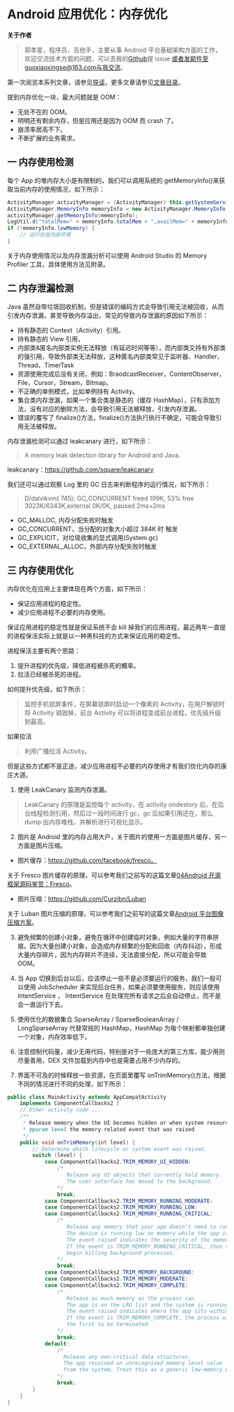 # Android 应用优化：内存优化

**关于作者**

> 郭孝星，程序员，吉他手，主要从事 Android 平台基础架构方面的工作，欢迎交流技术方面的问题，可以去我的[Github](https://github.com/guoxiaoxing)提 issue 或者发邮件至guoxiaoxingse@163.com与我交流。

第一次阅览本系列文章，请参见[导读](./doc/导读.md)，更多文章请参见[文章目录](./README.md)。

提到内存优化一块，最大问题就是 OOM：

- 无处不在的 OOM。
- 明明还有剩余内存，但是应用还是因为 OOM 而 crash 了。
- 崩溃率居高不下。
- 不断扩展的业务需求。

## 一 内存使用检测

每个 App 的堆内存大小是有限制的，我们可以调用系统的 getMemoryInfo()来获取当前内存的使用情况，如下所示：

```java
ActivityManager activityManager = (ActivityManager) this.getSystemService(ACTIVITY_SERVICE);
ActivityManager.MemoryInfo memoryInfo = new ActivityManager.MemoryInfo();
activityManager.getMemoryInfo(memoryInfo);
LogUtil.d("totalMem=" + memoryInfo.totalMem + ",availMem=" + memoryInfo.availMem);
if (!memoryInfo.lowMemory) {
    // 运行在低内存环境
}
```

关于内存使用情况以及内存泄漏分析可以使用 Android Studio 的 Memory Profiler 工具，具体使用方法见附录。

## 二 内存泄漏检测

Java 虽然自带垃圾回收机制，但是错误的编码方式会导致引用无法被回收，从而引发内存泄漏，甚至导致内存溢出，常见的导致内存泄漏的原因如下所示：

- 持有静态的 Context（Activity）引用。
- 持有静态的 View 引用，
- 内部类&匿名内部类实例无法释放（有延迟时间等等），而内部类又持有外部类的强引用，导致外部类无法释放，这种匿名内部类常见于监听器、Handler、Thread、TimerTask
- 资源使用完成后没有关闭，例如：BraodcastReceiver，ContentObserver，File，Cursor，Stream，Bitmap。
- 不正确的单例模式，比如单例持有 Activity。
- 集合类内存泄漏，如果一个集合类是静态的（缓存 HashMap），只有添加方法，没有对应的删除方法，会导致引用无法被释放，引发内存泄漏。
- 错误的覆写了 finalize()方法，finalize()方法执行执行不确定，可能会导致引用无法被释放。

内存泄漏检测可以通过 leakcanary 进行，如下所示：

> A memory leak detection library for Android and Java.

leakcanary：https://github.com/square/leakcanary

我们还可以通过观察 Log 里的 GC 日志来判断程序的运行情况，如下所示：

> D/dalvikvm( 745): GC_CONCURRENT freed 199K, 53% free 3023K/6343K,external 0K/0K, paused 2ms+2ms

- GC_MALLOC, 内存分配失败时触发
- GC_CONCURRENT，当分配的对象大小超过 384K 时 触发
- GC_EXPLICIT，对垃圾收集的显式调用(System.gc)
- GC_EXTERNAL_ALLOC，外部内存分配失败时触发

## 三 内存使用优化

内存优化在应用上主要体现在两个方面，如下所示：

- 保证应用进程的稳定性。
- 减少应用进程不必要的内存使用。

保证应用进程的稳定性就是保证系统不会 kill 掉我们的应用进程，最近两年一直提的进程保活实际上就是以一种黑科技的方式来保证应用的稳定性。

进程保活主要有两个思路：

1. 提升进程的优先级，降低进程被杀死的概率。
2. 拉活已经被杀死的进程。

如何提升优先级，如下所示：

> 监控手机锁屏事件，在屏幕锁屏时启动一个像素的 Activity，在用户解锁时将 Activity 销毁掉，前台 Activity 可以将进程变成前台进程，优先级升级到最高。

如果拉活

> 利用广播拉活 Activity。

但是这些方式都不是正途，减少应用进程不必要的内存使用才有我们优化内存的康庄大道。

1. 使用 LeakCanary 监测内存泄漏。

> LeakCanary 的原理是监控每个 activity，在 activity ondestory 后，在后台线程检测引用，然后过一段时间进行 gc，gc 后如果引用还在，那么 dump 出内存堆栈，并解析进行可视化显示。

2. 图片是 Android 里的内存占用大户，关于图片的使用一方面是图片缓存，另一方面是图片压缩。

- 图片缓存：https://github.com/facebook/fresco。

关于 Fresco 图片缓存的原理，可以参考我们之前写的这篇文章[04Android 开源框架源码鉴赏：Fresco](https://github.com/guoxiaoxing/android-open-framwork-analysis/blob/master/doc/源码分析/04Android开源框架源码鉴赏：Fresco.md)。

- 图片压缩：https://github.com/Curzibn/Luban

关于 Luban 图片压缩的原理，可以参考我们之前写的这篇文章[Android 平台图像压缩方案](https://github.com/guoxiaoxing/phoenix/blob/master/doc/Android平台图像压缩方案.md)。

3. 避免频繁的创建小对象，避免在循环中创建临时对象，例如大量的字符串拼接。因为大量创建小对象，会造成内存频繁的分配和回收（内存抖动），形成大量内存碎片，因为内存碎片不连续，无法直接分配，所以可能会导致 OOM。

4. 当 App 切换到后台以后，应该停止一些不是必须要运行的服务，我们一般可以使用 JobScheduler 来实现后台任务，如果必须要使用服务，则应该使用 IntentService ， IntentService
   在处理完所有请求之后会自动停止，而不是会一直运行下去。

5. 使用优化的数据集合 SparseArray / SparseBooleanArray / LongSparseArray 代替常规的 HashMap，HashMap 为每个映射都单独创建一个对象，内存效率低下。

6. 注意控制代码量，减少无用代码，特别是对于一些庞大的第三方库，能少用则尽量善用，DEX 文件加载到内存中也是需要占用不少内存的。

7. 界面不可及的时候释放一些资源，在页面里覆写 onTrimMemory()方法，根据不同的情况进行不同的处理，如下所示：

```java
public class MainActivity extends AppCompatActivity
    implements ComponentCallbacks2 {
    // Other activity code ...
    /**
     * Release memory when the UI becomes hidden or when system resources become low.
     * @param level the memory-related event that was raised.
     */
    public void onTrimMemory(int level) {
        // Determine which lifecycle or system event was raised.
        switch (level) {
            case ComponentCallbacks2.TRIM_MEMORY_UI_HIDDEN:
                /*
                   Release any UI objects that currently hold memory.
                   The user interface has moved to the background.
                */
                break;
            case ComponentCallbacks2.TRIM_MEMORY_RUNNING_MODERATE:
            case ComponentCallbacks2.TRIM_MEMORY_RUNNING_LOW:
            case ComponentCallbacks2.TRIM_MEMORY_RUNNING_CRITICAL:
                /*
                   Release any memory that your app doesn't need to run.
                   The device is running low on memory while the app is running.
                   The event raised indicates the severity of the memory-related event.
                   If the event is TRIM_MEMORY_RUNNING_CRITICAL, then the system will
                   begin killing background processes.
                */
                break;
            case ComponentCallbacks2.TRIM_MEMORY_BACKGROUND:
            case ComponentCallbacks2.TRIM_MEMORY_MODERATE:
            case ComponentCallbacks2.TRIM_MEMORY_COMPLETE:
                /*
                   Release as much memory as the process can.
                   The app is on the LRU list and the system is running low on memory.
                   The event raised indicates where the app sits within the LRU list.
                   If the event is TRIM_MEMORY_COMPLETE, the process will be one of
                   the first to be terminated.
                */
                break;
            default:
                /*
                  Release any non-critical data structures.
                  The app received an unrecognized memory level value
                  from the system. Treat this as a generic low-memory message.
                */
                break;
        }
    }
}
```
